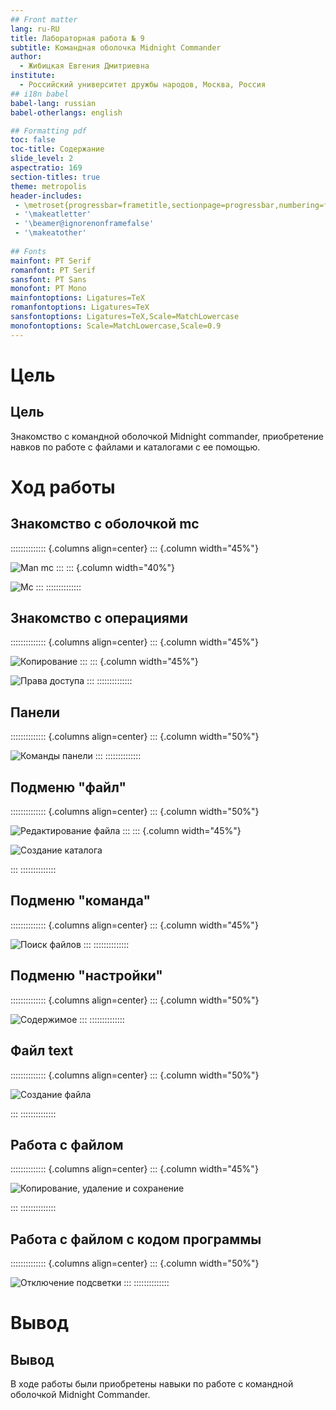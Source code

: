 ```yaml
---
## Front matter
lang: ru-RU
title: Лабораторная работа № 9
subtitle: Командная оболочка Midnight Commander
author:
  - Жибицкая Евгения Дмитриевна
institute:
  - Российский университет дружбы народов, Москва, Россия
## i18n babel
babel-lang: russian
babel-otherlangs: english

## Formatting pdf
toc: false
toc-title: Содержание
slide_level: 2
aspectratio: 169
section-titles: true
theme: metropolis
header-includes:
 - \metroset{progressbar=frametitle,sectionpage=progressbar,numbering=fraction}
 - '\makeatletter'
 - '\beamer@ignorenonframefalse'
 - '\makeatother'
 
## Fonts
mainfont: PT Serif
romanfont: PT Serif
sansfont: PT Sans
monofont: PT Mono
mainfontoptions: Ligatures=TeX
romanfontoptions: Ligatures=TeX
sansfontoptions: Ligatures=TeX,Scale=MatchLowercase
monofontoptions: Scale=MatchLowercase,Scale=0.9
---
```




# Цель

## Цель

Знакомство с командной оболочкой Midnight commander, приобретение навков по работе с файлами и каталогами с ее помощью.


# Ход работы

## Знакомство с оболочкой mc
:::::::::::::: {.columns align=center}
::: {.column width="45%"}

![Man mc](image/1.png)
:::
::: {.column width="40%"}

![Mc](image/2.png)
:::
::::::::::::::

## Знакомство с операциями
:::::::::::::: {.columns align=center}
::: {.column width="45%"}

![Копирование](image/3.png)
:::
::: {.column width="45%"}

![Права доступа](image/4.png)
:::
::::::::::::::


## Панели
:::::::::::::: {.columns align=center}
::: {.column width="50%"}

![Команды панели](image/5.png)
:::
::::::::::::::

## Подменю "файл"
:::::::::::::: {.columns align=center}
::: {.column width="50%"}

![Редактирование файла](image/7.png)
:::
::: {.column width="45%"}

![Создание каталога](image/8.png)

:::
::::::::::::::



## Подменю "команда"
:::::::::::::: {.columns align=center}
::: {.column width="45%"}

![Поиск файлов](image/10.png)
::: 
::::::::::::::

## Подменю "настройки"
:::::::::::::: {.columns align=center}
::: {.column width="50%"}

 ![Содержимое](image/14.png)
::: 
::::::::::::::

## Файл text 
:::::::::::::: {.columns align=center}
::: {.column width="50%"}

![Создание файла](image/15.png)

:::
::::::::::::::

## Работа с файлом
:::::::::::::: {.columns align=center}
::: {.column width="45%"}

![Копирование, удаление и сохранение](image/17.png)

:::
::::::::::::::


## Работа с файлом с кодом программы
:::::::::::::: {.columns align=center}
::: {.column width="50%"}

![Отключение подсветки](image/19.png) 
:::
::::::::::::::




# Вывод

## Вывод

В ходе работы были приобретены навыки по работе с командной оболочкой Midnight Commander.


